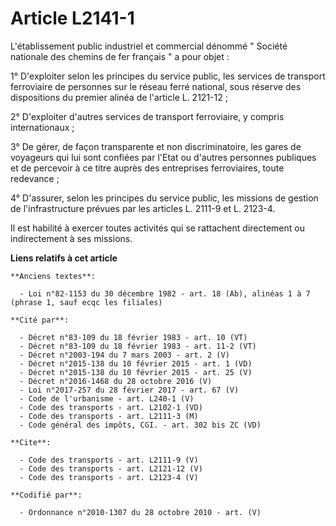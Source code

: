# Article L2141-1

L'établissement public industriel et commercial dénommé " Société nationale des chemins de fer français " a pour objet : 

1° D'exploiter selon les principes du service public, les services de transport ferroviaire de personnes sur le réseau ferré
national, sous réserve des dispositions du premier alinéa de l'article L. 2121-12 ; 

2° D'exploiter d'autres services de transport ferroviaire, y compris internationaux ; 

3° De gérer, de façon transparente et non discriminatoire, les gares de voyageurs qui lui sont confiées par l'Etat ou
d'autres personnes publiques et de percevoir à ce titre auprès des entreprises ferroviaires, toute redevance ; 

4° D'assurer, selon les principes du service public, les missions de gestion de l'infrastructure prévues par les articles L.
2111-9 et L. 2123-4.

Il est habilité à exercer toutes activités qui se rattachent directement ou indirectement à ses missions.

**Liens relatifs à cet article**

	**Anciens textes**:

	  - Loi n°82-1153 du 30 décembre 1982 - art. 18 (Ab), alinéas 1 à 7 (phrase 1, sauf ecqc les filiales)

	**Cité par**:

	  - Décret n°83-109 du 18 février 1983 - art. 10 (VT)
	  - Décret n°83-109 du 18 février 1983 - art. 11-2 (VT)
	  - Décret n°2003-194 du 7 mars 2003 - art. 2 (V)
	  - Décret n°2015-138 du 10 février 2015 - art. 1 (VD)
	  - Décret n°2015-138 du 10 février 2015 - art. 25 (V)
	  - Décret n°2016-1468 du 28 octobre 2016 (V)
	  - Loi n°2017-257 du 28 février 2017 - art. 67 (V)
	  - Code de l'urbanisme - art. L240-1 (V)
	  - Code des transports - art. L2102-1 (VD)
	  - Code des transports - art. L2111-3 (M)
	  - Code général des impôts, CGI. - art. 302 bis ZC (VD)

	**Cite**:

	  - Code des transports - art. L2111-9 (V)
	  - Code des transports - art. L2121-12 (V)
	  - Code des transports - art. L2123-4 (V)

	**Codifié par**:

	  - Ordonnance n°2010-1307 du 28 octobre 2010 - art. (V)
